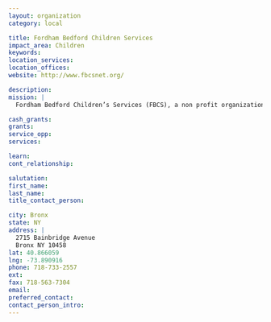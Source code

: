 ```yaml
---
layout: organization
category: local

title: Fordham Bedford Children Services
impact_area: Children
keywords: 
location_services: 
location_offices: 
website: http://www.fbcsnet.org/

description: 
mission: |
  Fordham Bedford Children’s Services (FBCS), a non profit organization founded by the Fordham Bedford Housing Corporation, is committed to serving the children and families of the Northwest Bronx and its surrounding areas. FBCS seeks new and innovative ways to strengthen families by providing a variety of programs and services. In partnership with the community and other local not-for-profit organizations, Children's Services is addressing the ever changing needs of a community that has long been neglected.

cash_grants: 
grants: 
service_opp: 
services: 

learn: 
cont_relationship: 

salutation: 
first_name: 
last_name: 
title_contact_person: 

city: Bronx
state: NY
address: |
  2715 Bainbridge Avenue     
  Bronx NY 10458
lat: 40.866059
lng: -73.890916
phone: 718-733-2557
ext: 
fax: 718-563-7304
email: 
preferred_contact: 
contact_person_intro: 
---
```

